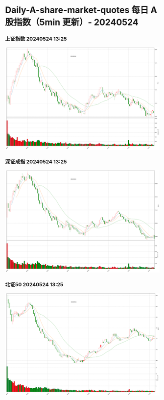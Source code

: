 
# Daily-A-share-market-quotes 每日 A 股指数（5min 更新）- 20240524

### 上证指数 20240524 13:25
![](./fig/2024/5/20240524-sh000001.png)

### 深证成指 20240524 13:25
![](./fig/2024/5/20240524-sz399001.png)

### 北证50 20240524 13:25
![](./fig/2024/5/20240524-bj899050.png)
